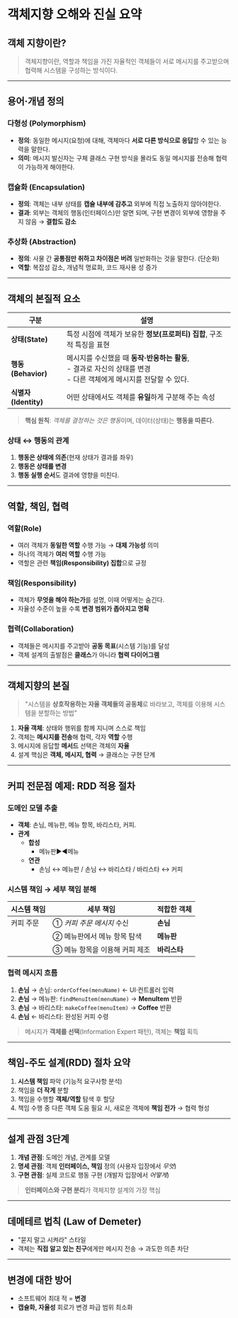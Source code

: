 # 객체지향 오해와 진실 요약

## 객체 지향이란?
> 객체지향이란, 역할과 책임을 가진 자율적인 객체들이 서로 메시지를 주고받으며 협력해 시스템을 구성하는 방식이다.

---

## 용어·개념 정의

### 다형성 (Polymorphism)

- **정의**: 동일한 메시지(요청)에 대해, 객체마다 **서로 다른 방식으로 응답**할 수 있는 능력을 말한다.
- **의미**: 메시지 발신자는 구체 클래스 구현 방식을 몰라도 동일 메시지를 전송해 협력이 가능하게 해야한다.

### 캡슐화 (Encapsulation)

- **정의**: 객체는 내부 상태를 **캡슐 내부에 감추고** 외부에 직접 노출하지 않아야한다.
- **결과**: 외부는 객체의 행동(인터페이스)만 알면 되며, 구현 변경이 외부에 영향을 주지 않음 → **결합도 감소**

### 추상화 (Abstraction)

- **정의**: 사물 간 **공통점만 취하고 차이점은 버려** 일반화하는 것을 말한다. (단순화)
- **역할**: 복잡성 감소, 개념적 명료화, 코드 재사용 성 증가 

---

## 객체의 본질적 요소

| 구분                | 설명                                                                                   |
| ----------------- |--------------------------------------------------------------------------------------|
| **상태(State)**     | 특정 시점에 객체가 보유한 **정보(프로퍼티) 집합**, 구조적 특징을 표현                                           |
| **행동(Behavior)**  | 메시지를 수신했을 때 **동작·반응하는 활동**,  <br/>- 결과로 자신의 상태를 변경  <br/>- 다른 객체에게 메시지를 전달할 수 있다. |
| **식별자(Identity)** | 어떤 상태에서도 객체를 **유일**하게 구분해 주는 속성                           |

> **핵심 원칙**: *객체를 결정하는 것은 행동*이며, 데이터(상태)는 **행동을 따른다.**

### 상태 ↔ 행동의 관계

1. **행동은 상태에 의존**(현재 상태가 결과를 좌우)
2. **행동은 상태를 변경**
3. **행동 실행 순서**도 결과에 영향을 미친다.

---

## 역할, 책임, 협력

### 역할(Role)

- 여러 객체가 **동일한 역할** 수행 가능 → **대체 가능성** 의미
- 하나의 객체가 **여러 역할** 수행 가능
- 역할은 관련 **책임(Responsibility) 집합**으로 규정

### 책임(Responsibility)

- 객체가 **무엇을 해야 하는가**를 설명, 이때 어떻게는 숨긴다.
- 자율성 수준이 높을 수록 **변경 범위가 좁아지고 명확**

### 협력(Collaboration)

- 객체들은 메시지를 주고받아 **공동 목표**(시스템 기능)를 달성
- 객체 설계의 출발점은 **클래스**가 아니라 **협력 다이어그램**

---

## 객체지향의 본질

> "시스템을 **상호작용하는 자율 객체들의 공동체**로 바라보고, 객체를 이용해 시스템을 분할하는 방법"

1. **자율 객체**: 상태와 행위를 함께 지니며 스스로 책임
2. 객체는 **메시지를 전송**해 협력, 각자 **역할** 수행
3. 메시지에 응답할 **메서드** 선택은 객체의 **자율**
4. 설계 핵심은 **객체, 메시지, 협력** → 클래스는 구현 단계

---

## 커피 전문점 예제: RDD 적용 절차

### 도메인 모델 추출

- **객체**: 손님, 메뉴판, 메뉴 항목, 바리스타, 커피.
- **관계**
  - **합성**
    - 메뉴판▶◀메뉴
  - **연관** 
    - 손님 ↔ 메뉴판 / 손님 ↔ 바리스타 / 바리스타 ↔ 커피

### 시스템 책임 → 세부 책임 분해

| 시스템 책임 | 세부 책임              | 적합한 객체   |
| ------ | ------------------ | -------- |
| 커피 주문  | ① *커피 주문 메시지* 수신   | **손님**   |
|        | ② 메뉴판에서 메뉴 항목 탐색   | **메뉴판**  |
|        | ③ 메뉴 항목을 이용해 커피 제조 | **바리스타** |

### 협력 메시지 흐름

1. **손님** → 손님: `orderCoffee(menuName)` ← UI·컨트롤러 입력
2. **손님** → 메뉴판: `findMenuItem(menuName)` → **MenuItem** 반환
3. **손님** → 바리스타: `makeCoffee(menuItem)` → **Coffee** 반환
4. **손님** ← 바리스타: 완성된 커피 수령

> 메시지가 **객체를 선택**(Information Expert 패턴), 객체는 **책임** 획득

---

## 책임‑주도 설계(RDD) 절차 요약

1. **시스템 책임** 파악 (기능적 요구사항 분석)
2. 책임을 **더 작게** 분할
3. 책임을 수행할 **객체/역할** 탐색 후 할당
4. 책임 수행 중 다른 객체 도움 필요 시, 새로운 객체에 **책임 전가** → 협력 형성

---

## 설계 관점 3단계

1. **개념 관점**: 도메인 개념, 관계를 모델
2. **명세 관점**: 객체 **인터페이스, 책임** 정의 (사용자 입장에서 *무엇*)
3. **구현 관점**: 실제 코드로 행동 구현 (개발자 입장에서 *어떻게*)

> **인터페이스와 구현 분리**가 객체지향 설계의 가장 핵심

---

## 데메테르 법칙 (Law of Demeter)

- "묻지 말고 시켜라" 스타일
- 객체는 **직접 알고 있는 친구**에게만 메시지 전송 → 과도한 의존 차단

---

## 변경에 대한 방어

- 소프트웨어 최대 적 = **변경**
- **캡슐화, 자율성** 회로가 변경 파급 범위 최소화


